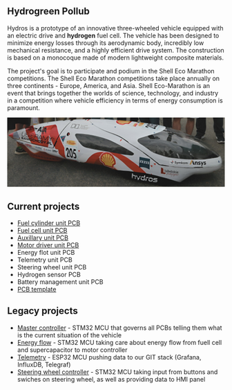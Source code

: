 ## Hydrogreen Pollub
Hydros is a prototype of an innovative three-wheeled vehicle equipped with an electric drive and **hydrogen** fuel cell. The vehicle has been designed to minimize energy losses through its aerodynamic body, incredibly low mechanical resistance, and a highly efficient drive system. The construction is based on a monocoque made of modern lightweight composite materials.

The project's goal is to participate and podium in the Shell Eco Marathon competitions. The Shell Eco Marathon competitions take place annually on three continents - Europe, America, and Asia. Shell Eco-Marathon is an event that brings together the worlds of science, technology, and industry in a competition where vehicle efficiency in terms of energy consumption is paramount.

<div style="text-align:center">    
    <img src="/images/2023-10-15_16-55.png" />
</div>

## Current projects
- [Fuel cylinder unit PCB](https://github.com/HydrogreenPollub/fuel-cell-pcb)
- [Fuel cell unit PCB](https://github.com/HydrogreenPollub/fuel-cell-pcb)
- [Auxillary unit PCB](https://github.com/HydrogreenPollub/auxillary-pcb)
- [Motor driver unit PCB](https://github.com/HydrogreenPollub/motor-driver-pcb)
- Energy flot unit PCB
- Telemetry unit PCB
- Steering wheel unit PCB
- Hydrogen sensor PCB
- Battery management unit PCB
- [PCB template](https://github.com/HydrogreenPollub/template-pcb)

## Legacy projects
- [Master controller](https://github.com/HydrogreenPollub/master-controller-stm32) - STM32 MCU that governs all PCBs telling them what is the current situation of the vehicle
- [Energy flow](https://github.com/HydrogreenPollub/energy-flow-stm32) - STM32 MCU taking care about energy flow from fuell cell and supercapacitor to motor controller
- [Telemetry](https://github.com/HydrogreenPollub/telemetry-esp32) - ESP32 MCU pushing data to our GIT stack (Grafana, InfluxDB, Telegraf)
- [Steering wheel controller](https://github.com/HydrogreenPollub/steering-wheel-stm32) - STM32 MCU taking input from buttons and swiches on steering wheel, as well as providing data to HMI panel
